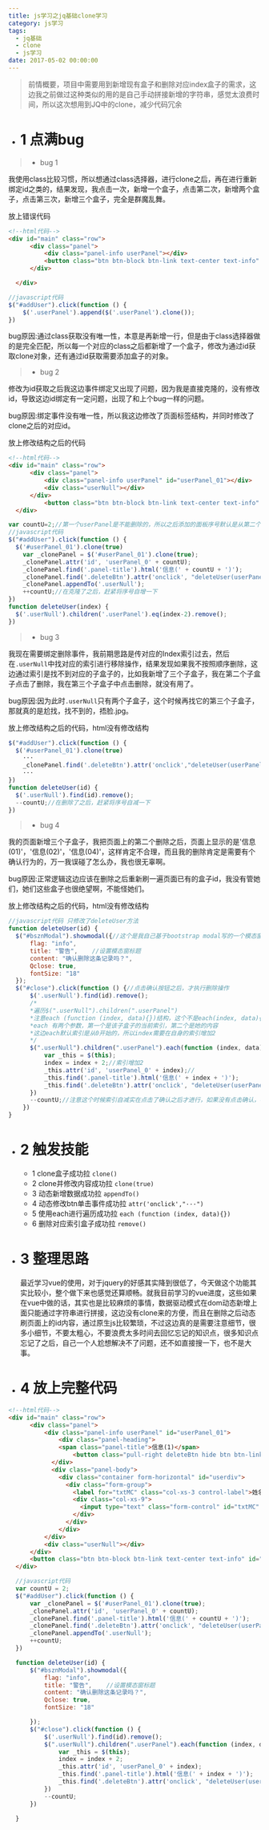 ```yaml
---
title: js学习之jq基础clone学习
category: js学习
tags:
  - jq基础
  - clone
  - js学习
date: 2017-05-02 00:00:00
---
```



> 前情概要，项目中需要用到新增现有盒子和删除对应index盒子的需求，这边我之前做过这种类似的用的是自己手动拼接新增的字符串，感觉太浪费时间，所以这次想用到JQ中的clone，减少代码冗余

- # 1 点满bug

> - bug 1 

我使用class比较习惯，所以想通过class选择器，进行clone之后，再在进行重新绑定id之类的，结果发现，我点击一次，新增一个盒子，点击第二次，新增两个盒子，点击第三次，新增三个盒子，完全是群魔乱舞。

放上错误代码
```html
<!--html代码-->
<div id="main" class="row">                  
      <div class="panel">
          <div class="panel-info userPanel"></div>
          <button class="btn btn-block btn-link text-center text-info" id="addUser">+新增</button>
      </div>

  </div>
```

```javascript
//javascript代码
$("#addUser").click(function () {
    $('.userPanel').append($('.userPanel').clone());
})
```

bug原因:通过class获取没有唯一性，本意是再新增一行，但是由于class选择器做的是完全匹配，所以每一个对应的class之后都新增了一个盒子，修改为通过id获取clone对象，还有通过id获取需要添加盒子的对象。
<br/>
<!-- more -->
> - bug 2

修改为id获取之后我这边事件绑定又出现了问题，因为我是直接克隆的，没有修改id，导致这边id绑定有一定问题，出现了和上个bug一样的问题。

bug原因:绑定事件没有唯一性，所以我这边修改了页面标签结构，并同时修改了clone之后的对应id。

放上修改结构之后的代码
```html
<!--html代码-->
<div id="main" class="row">                  
      <div class="panel">
          <div class="panel-info userPanel" id="userPanel_01"></div>
          <div class="userNull"></div>
      </div>
          <button class="btn btn-block btn-link text-center text-info" id="addUser">+新增</button>
  </div>
```

```javascript
var countU=2;//第一个userPanel是不能删除的，所以之后添加的面板序号默认是从第二个开始的，注意定义在$(function(){})之外，因为之后外部的funciton需要调用到这个全局变量。
//javascript代码
$("#addUser").click(function () {
  $('#userPanel_01').clone(true)
    var _clonePanel = $('#userPanel_01').clone(true);
    _clonePanel.attr('id', 'userPanel_0' + countU);
    _clonePanel.find('.panel-title').html('信息(' + countU + ')');
    _clonePanel.find('.deleteBtn').attr('onclick', "deleteUser(userPanel_0" + countU + ")").removeClass("hide").addClass("show") ;//通过attr绑定事件，不要通过prop绑定事件，$('.userNull')克隆到了之后，赶紧把`.deleteBtn`的hide样式移除掉
    _clonePanel.appendTo('.userNull');
    ++countU;//在克隆了之后，赶紧将序号自增一下
})
function deleteUser(index) {
  $('.userNull').children('.userPanel').eq(index-2).remove();
})
```

> - bug 3

我现在需要绑定删除事件，我前期思路是传对应的Index索引过去，然后在`.userNull`中找对应的索引进行移除操作，结果发现如果我不按照顺序删除，这边通过索引是找不到对应的子盒子的，比如我新增了三个子盒子，我在第二个子盒子点击了删除，我在第三个子盒子中点击删除，就没有用了。

bug原因:因为此时`.userNull`只有两个子盒子，这个时候再找它的第三个子盒子，那就真的是尬找，找不到的，捂脸.jpg。


放上修改结构之后的代码，html没有修改结构

```javascript
$("#addUser").click(function () {
  $('#userPanel_01').clone(true)
    ···
    _clonePanel.find('.deleteBtn').attr('onclick',"deleteUser(userPanel_0" + countU+")");//修改的地方
    ···
})
function deleteUser(id) {
  $('.userNull').find(id).remove();
  --countU;//在删除了之后，赶紧将序号自减一下
})
```

> - bug 4

我的页面新增三个子盒子，我把页面上的第二个删除之后，页面上显示的是'信息(01)'，'信息(02)'，'信息(04)'，这样肯定不合理，而且我的删除肯定是需要有个确认行为的，万一我误碰了怎么办，我也很无辜啊。

bug原因:正常逻辑这边应该在删除之后重新刷一遍页面已有的盒子id，我没有管她们，她们这些盒子也很绝望啊，不能怪她们。

放上修改结构之后的代码，html没有修改结构

```javascript
//javascript代码 只修改了deleteUser方法
function deleteUser(id) {
  $("#bsznModal").showmodal({//这个是我自己基于bootstrap modal写的一个模态窗插件，支持自定义很多内容。
      flag: "info",
      title: "警告",    //设置模态窗标题
      content: "确认删除这条记录吗？",
      Qclose: true,
      fontSize: "18"
  });
  $("#close").click(function () {//点击确认按钮之后，才执行删除操作
      $('.userNull').find(id).remove();
      /*
      *遍历$(".userNull").children(".userPanel")
      *注意each (function (index, data){})结构，这个不是each(index, data){}
      *each 有两个参数，第一个是该子盒子的当前索引，第二个是她的内容
      *这边each默认索引是从0开始的，所以index需要在自身的索引增加2
      */
      $(".userNull").children(".userPanel").each(function (index, data) {
          var _this = $(this);
          index = index + 2;//索引增加2
          _this.attr('id', 'userPanel_0' + index);//
          _this.find('.panel-title').html('信息(' + index + ')');
          _this.find('.deleteBtn').attr('onclick', "deleteUser(userPanel_0" + index + ")");
      })
      --countU;//注意这个时候索引自减实在点击了确认之后才进行，如果没有点击确认，不管不顾的之后在deleteUser()之后执行自减，这个会有问题哒。
    })
}
```

- # 2 触发技能
  - 1 clone盒子成功拉 `clone()`
  - 2 clone并修改内容成功拉 `clone(true)`
  - 3 动态新增数据成功拉 `appendTo()`
  - 4 动态修改btn单击事件成功拉 `attr('onclick',"···")`
  - 5 使用each进行遍历成功拉 `each (function (index, data){})`
  - 6 删除对应索引盒子成功拉 `remove()`

- # 3 整理思路
    最近学习vue的使用，对于jquery的好感其实降到很低了，今天做这个功能其实比较小，整个做下来也感觉还算顺畅。就我目前学习的vue进度，这些如果在vue中做的话，其实也是比较麻烦的事情，数据驱动模式在dom动态新增上面只能通过字符串进行拼接，这边没有clone来的方便，而且在删除之后动态刷页面上的id内容，通过原生js比较繁琐，不过这边真的是需要注意细节，很多小细节，不要太粗心，不要浪费太多时间去回忆忘记的知识点，很多知识点忘记了之后，自己一个人尬想解决不了问题，还不如直接搜一下，也不是大事。


- # 4 放上完整代码

```html
<!--html代码-->
<div id="main" class="row">                  
      <div class="panel">
          <div class="panel-info userPanel" id="userPanel_01">
              <div class="panel-heading">
              <span class="panel-title">信息(1)</span>
                  <button class="pull-right deleteBtn hide btn btn-link">删除</button>
            </div>
            <div class="panel-body">
              <div class="container form-horizontal" id="userdiv">
                <div class="form-group">
                  <label for="txtMC" class="col-xs-3 control-label">姓名：</label>
                  <div class="col-xs-9">
                    <input type="text" class="form-control" id="txtMC"   />
                  </div>
                </div>
              </div>
          </div>
          <div class="userNull"></div>
      </div>
      <button class="btn btn-block btn-link text-center text-info" id="addUser">+新增</button>
  </div>
```

```javascript
  //javascript代码
  var countU = 2;
  $("#addUser").click(function () {
      var _clonePanel = $('#userPanel_01').clone(true);
      _clonePanel.attr('id', 'userPanel_0' + countU);
      _clonePanel.find('.panel-title').html('信息(' + countU + ')');
      _clonePanel.find('.deleteBtn').attr('onclick', "deleteUser(userPanel_0" + countU + ")").removeClass("hide").addClass("show") ;
      _clonePanel.appendTo('.userNull');
      ++countU;
  })

  function deleteUser(id) {
      $("#bsznModal").showmodal({
          flag: "info",
          title: "警告",    //设置模态窗标题
          content: "确认删除这条记录吗？",
          Qclose: true,
          fontSize: "18"

      });
      $("#close").click(function () {
          $('.userNull').find(id).remove();
          $(".userNull").children(".userPanel").each(function (index, data) {
              var _this = $(this);
              index = index + 2;
              _this.attr('id', 'userPanel_0' + index);
              _this.find('.panel-title').html('信息(' + index + ')');
              _this.find('.deleteBtn').attr('onclick', "deleteUser(userPanel_0" + index + ")");
          })
          --countU;
      })

  }
```
